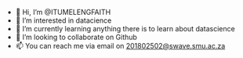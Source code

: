 - 👋 Hi, I’m @ITUMELENGFAITH
- 👀 I’m interested in datacience
- 🌱 I’m currently learning anything there is to learn about datascience
- 💞️ I’m looking to collaborate on Github
- 📫 You can reach me via email on 201802502@swave.smu.ac.za

<!---
ITUMELENGFAITH/ITUMELENGFAITH is a ✨ special ✨ repository because its `README.md` (this file) appears on your GitHub profile.
You can click the Preview link to take a look at your changes.
--->
